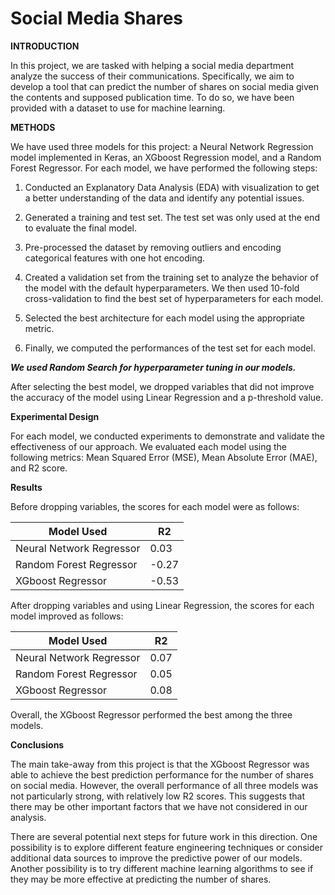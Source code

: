 # Social Media Shares

**INTRODUCTION**

In this project, we are tasked with helping a social media department analyze the success of their communications. Specifically, we aim to develop a tool that can predict the number of shares on social media given the contents and supposed publication time. To do so, we have been provided with a dataset to use for machine learning.

  

**METHODS**

We have used three models for this project: a Neural Network Regression model implemented in Keras, an XGboost Regression model, and a Random Forest Regressor. For each model, we have performed the following steps:

  

1) Conducted an Explanatory Data Analysis (EDA) with visualization to get a better understanding of the data and identify any potential issues.

2) Generated a training and test set. The test set was only used at the end to evaluate the final model.

3) Pre-processed the dataset by removing outliers and encoding categorical features with one hot encoding.

4) Created a validation set from the training set to analyze the behavior of the model with the default hyperparameters. We then used 10-fold cross-validation to find the best set of hyperparameters for each model.

5) Selected the best architecture for each model using the appropriate metric.

6) Finally, we computed the performances of the test set for each model.

***We used Random Search for hyperparameter tuning in our models.***

  

After selecting the best model, we dropped variables that did not improve the accuracy of the model using Linear Regression and a p-threshold value.

  

**Experimental Design**

For each model, we conducted experiments to demonstrate and validate the effectiveness of our approach. We evaluated each model using the following metrics: Mean Squared Error (MSE), Mean Absolute Error (MAE), and R2 score.

  

**Results**

Before dropping variables, the scores for each model were as follows:

  


| Model Used               | R2    |
|--------------------------|-------|
| Neural Network Regressor | 0.03  |
| Random Forest Regressor  | -0.27 |
| XGboost Regressor        | -0.53 |

After dropping variables and using Linear Regression, the scores for each model improved as follows:

  


| Model Used               | R2   |
|--------------------------|------|
| Neural Network Regressor | 0.07 |
| Random Forest Regressor  | 0.05 |
| XGboost Regressor        | 0.08 |

Overall, the XGboost Regressor performed the best among the three models.

  

**Conclusions**

The main take-away from this project is that the XGboost Regressor was able to achieve the best prediction performance for the number of shares on social media. However, the overall performance of all three models was not particularly strong, with relatively low R2 scores. This suggests that there may be other important factors that we have not considered in our analysis.

There are several potential next steps for future work in this direction. One possibility is to explore different feature engineering techniques or consider additional data sources to improve the predictive power of our models. Another possibility is to try different machine learning algorithms to see if they may be more effective at predicting the number of shares.
